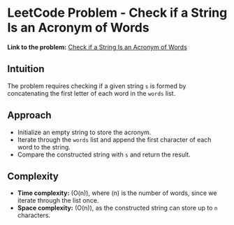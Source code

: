 # LeetCode Problem - Check if a String Is an Acronym of Words

**Link to the problem:** [Check if a String Is an Acronym of Words](https://leetcode.com/problems/check-if-a-string-is-an-acronym-of-words/)

## Intuition
The problem requires checking if a given string `s` is formed by concatenating the first letter of each word in the `words` list.  

## Approach
- Initialize an empty string to store the acronym.  
- Iterate through the `words` list and append the first character of each word to the string.  
- Compare the constructed string with `s` and return the result.  

## Complexity
- **Time complexity:** \(O(n)\), where \(n\) is the number of words, since we iterate through the list once.  
- **Space complexity:** \(O(n)\), as the constructed string can store up to `n` characters.  
